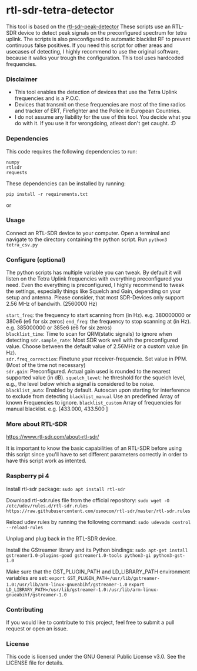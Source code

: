 # rtl-sdr-tetra-detector

This tool is based on the [rtl-sdr-peak-detector](https://github.com/nootedandrooted/rtl-sdr-close-call-monitor/)
These scripts use an RTL-SDR device to detect peak signals on the preconfigured spectrum for tetra uplink.
The scripts is also preconfigured to automatic blacklist RF to prevent continuous false positives. 
If you need this script for other areas and usecases of detecting, I highly recommend to use the original software, because it walks your trough the configuration. This tool uses hardcoded frequencies. 


### Disclaimer
- This tool enables the detection of devices that use the Tetra Uplink frequencies and is a P.O.C.
- Devices that transmit on these frequencies are most of the time radios and tracker of ERT, Firefighter and the Police in European Countries.
- I do not assume any liability for the use of this tool. You decide what you do with it. If you use it for wrongdoing, atleast don't get caught. :D




### Dependencies

This code requires the following dependencies to run:

    numpy
    rtlsdr
    requests

These dependencies can be installed by running:

`pip install -r requirements.txt`

or


### Usage
Connect an RTL-SDR device to your computer.
    Open a terminal and navigate to the directory containing the python script.
    Run `python3 tetra_csv.py`

### Configure (optional)

   The python scripts has multiple variable you can tweak. By default it will listen on the Tetra Uplink frequencies with everything preconfigured you need.
   Even tho everything is preconfigured, I highly recommend to tweak the settings, especially things like Squelch and Gain, depending on your setup and antenna.
   Please consider, that most SDR-Devices only support 2.56 MHz of bandwith. (2560000 Hz)

   `start_freq`: the frequency to start scanning from (in Hz). e.g. 380000000 or 380e6 (e6 for six zeros)
   `end_freq`: the frequency to stop scanning at (in Hz). e.g. 385000000 or 385e6 (e6 for six zeros)   
   `blacklist_time`: Time to scan for QRM(static signals) to ignore when detecting
   `sdr.sample_rate`: Most SDR work well with the preconfigured value. Choose between the default value of 2.56MHz or a custom value (in Hz).        
   `sdr.freq_correction`: Finetune your receiver-frequencie. Set value in PPM. (Most of the time not necessary)       
   `sdr.gain`: Preconfigured. Actual gain used is rounded to the nearest supported value (in dB).
   `squelch_level`: he threshold for the squelch level, e.g., the level below which a signal is considered to be noise.   
   `blacklist_auto`: Enabled by default. Autoscan upon starting for interference to exclude from detecting
   `blacklist_manual` Use an predefined Array of known Frequencies to ignore.
   `blacklist_custom` Array of frequencies for manual blacklist. e.g. [433.000, 433.500 ]

        
### More about RTL-SDR

https://www.rtl-sdr.com/about-rtl-sdr/

It is important to know the basic capabilities of an RTL-SDR before using this script since you'll have to set different parameters correctly in order to have this script work as intented. 

### Raspberry pi 4

Install rtl-sdr package:
`sudo apt install rtl-sdr`

Download rtl-sdr.rules file from the official repository:
`sudo wget -O /etc/udev/rules.d/rtl-sdr.rules https://raw.githubusercontent.com/osmocom/rtl-sdr/master/rtl-sdr.rules`

Reload udev rules by running the following command:
`sudo udevadm control --reload-rules`

Unplug and plug back in the RTL-SDR device.

Install the GStreamer library and its Python bindings:
`sudo apt-get install gstreamer1.0-plugins-good gstreamer1.0-tools python3-gi python3-gst-1.0`

Make sure that the GST_PLUGIN_PATH and LD_LIBRARY_PATH environment variables are set:
`export GST_PLUGIN_PATH=/usr/lib/gstreamer-1.0:/usr/lib/arm-linux-gnueabihf/gstreamer-1.0`
`export LD_LIBRARY_PATH=/usr/lib/gstreamer-1.0:/usr/lib/arm-linux-gnueabihf/gstreamer-1.0`

### Contributing

If you would like to contribute to this project, feel free to submit a pull request or open an issue.

### License

This code is licensed under the GNU General Public License v3.0. See the LICENSE file for details.

